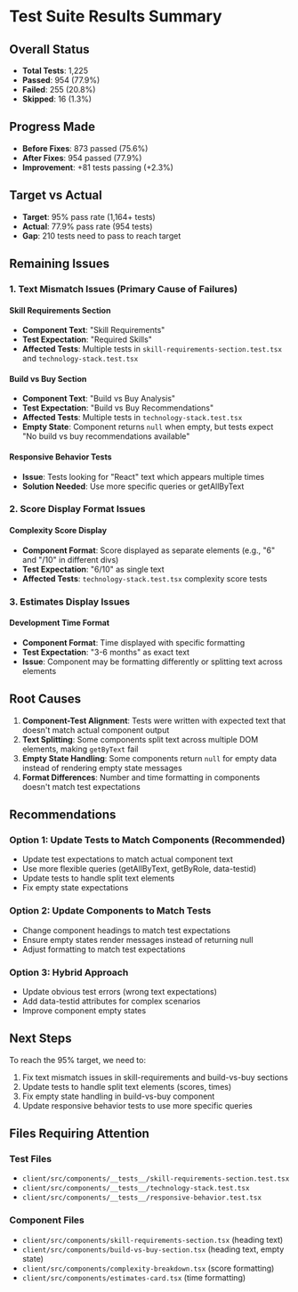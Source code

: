 # Test Suite Results Summary

## Overall Status
- **Total Tests**: 1,225
- **Passed**: 954 (77.9%)
- **Failed**: 255 (20.8%)
- **Skipped**: 16 (1.3%)

## Progress Made
- **Before Fixes**: 873 passed (75.6%)
- **After Fixes**: 954 passed (77.9%)
- **Improvement**: +81 tests passing (+2.3%)

## Target vs Actual
- **Target**: 95% pass rate (1,164+ tests)
- **Actual**: 77.9% pass rate (954 tests)
- **Gap**: 210 tests need to pass to reach target

## Remaining Issues

### 1. Text Mismatch Issues (Primary Cause of Failures)

#### Skill Requirements Section
- **Component Text**: "Skill Requirements"
- **Test Expectation**: "Required Skills"
- **Affected Tests**: Multiple tests in `skill-requirements-section.test.tsx` and `technology-stack.test.tsx`

#### Build vs Buy Section
- **Component Text**: "Build vs Buy Analysis"
- **Test Expectation**: "Build vs Buy Recommendations"
- **Affected Tests**: Multiple tests in `technology-stack.test.tsx`
- **Empty State**: Component returns `null` when empty, but tests expect "No build vs buy recommendations available"

#### Responsive Behavior Tests
- **Issue**: Tests looking for "React" text which appears multiple times
- **Solution Needed**: Use more specific queries or getAllByText

### 2. Score Display Format Issues

#### Complexity Score Display
- **Component Format**: Score displayed as separate elements (e.g., "6" and "/10" in different divs)
- **Test Expectation**: "6/10" as single text
- **Affected Tests**: `technology-stack.test.tsx` complexity score tests

### 3. Estimates Display Issues

#### Development Time Format
- **Component Format**: Time displayed with specific formatting
- **Test Expectation**: "3-6 months" as exact text
- **Issue**: Component may be formatting differently or splitting text across elements

## Root Causes

1. **Component-Test Alignment**: Tests were written with expected text that doesn't match actual component output
2. **Text Splitting**: Some components split text across multiple DOM elements, making `getByText` fail
3. **Empty State Handling**: Some components return `null` for empty data instead of rendering empty state messages
4. **Format Differences**: Number and time formatting in components doesn't match test expectations

## Recommendations

### Option 1: Update Tests to Match Components (Recommended)
- Update test expectations to match actual component text
- Use more flexible queries (getAllByText, getByRole, data-testid)
- Update tests to handle split text elements
- Fix empty state expectations

### Option 2: Update Components to Match Tests
- Change component headings to match test expectations
- Ensure empty states render messages instead of returning null
- Adjust formatting to match test expectations

### Option 3: Hybrid Approach
- Update obvious test errors (wrong text expectations)
- Add data-testid attributes for complex scenarios
- Improve component empty states

## Next Steps

To reach the 95% target, we need to:
1. Fix text mismatch issues in skill-requirements and build-vs-buy sections
2. Update tests to handle split text elements (scores, times)
3. Fix empty state handling in build-vs-buy component
4. Update responsive behavior tests to use more specific queries

## Files Requiring Attention

### Test Files
- `client/src/components/__tests__/skill-requirements-section.test.tsx`
- `client/src/components/__tests__/technology-stack.test.tsx`
- `client/src/components/__tests__/responsive-behavior.test.tsx`

### Component Files
- `client/src/components/skill-requirements-section.tsx` (heading text)
- `client/src/components/build-vs-buy-section.tsx` (heading text, empty state)
- `client/src/components/complexity-breakdown.tsx` (score formatting)
- `client/src/components/estimates-card.tsx` (time formatting)
